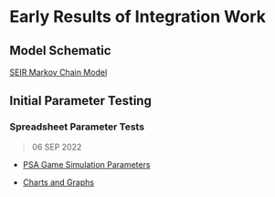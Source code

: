 # Early Results of Integration Work

## Model Schematic

[SEIR Markov Chain Model](https://www.yworks.com/yed-live/?file=https://gist.githubusercontent.com/mwmckenzie/3c262e64cd7e4424b9fdc28e318504ea/raw/ab0337ed3f4d5ef35c59b76b47989b951c66b22e/SEIR%20Markov%20Chain%20Model)

## Initial Parameter Testing

### Spreadsheet Parameter Tests 

> 06 SEP 2022

- [PSA Game Simulation Parameters](/json/parameters/SeirModelParams_PsaGame_2022-09-06-1049.json)

- [Charts and Graphs](https://app.powerbi.com/view?r=eyJrIjoiYjYxNzI1NzgtNGM1Yi00NWU0LThjZjYtMTgwYjQ3NmQ0Y2QzIiwidCI6ImU3MGJkMWNmLTM0OTEtNGNmNy1iYWYyLTViMWE0N2IzOWY0NCIsImMiOjF9)
